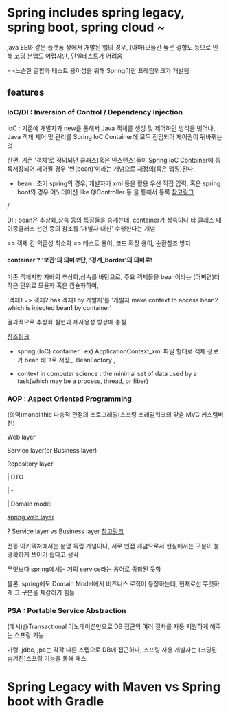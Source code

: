 # Spring includes spring legacy, spring boot, spring cloud ~

java EE와 같은 플랫폼 상에서 개발된 앱의 경우, (아마)모듈간 높은 결합도 등으로 인해 코딩 분업도 어렵지만, 단일테스트가 어려움

=>느슨한 결합과 테스트 용이성을 위해 Spring이란 프레임워크가 개발됨

## features
### IoC/DI : Inversion of Control / Dependency Injection
IoC : 기존에 개발자가 new를 통해서 Java 객체를 생성 및 제어하던 방식을 벗어나, Java 객체 제어 및 관리를 Spring IoC Container에 모두 전임되어 제어권이 뒤바뀌는 것

한편, 기존 '객체'로 정의되던 클래스(혹은 인스턴스)들이 Spring IoC Container에 등록저장되어 제어될 경우 '빈(bean)'이라는 개념으로 재정의(혹은 맵핑)된다.

* bean : 초기 spring의 경우, 개발자가 xml 등을 활용 우선 직접 입력, 혹은 spring boot의 경우 어노테이션 like @Controller 등 을 통해서 등록 
[참고링크](https://atoz-develop.tistory.com/entry/Spring-%EC%8A%A4%ED%94%84%EB%A7%81-%EB%B9%88Bean%EC%9D%98-%EA%B0%9C%EB%85%90%EA%B3%BC-%EC%83%9D%EC%84%B1-%EC%9B%90%EB%A6%AC)

/

DI : bean은 추상화,상속 등의 특징들을 승계는데, container가 상속이나 타 클래스 내 이종클래스 선언 등의 참조를 '개발자 대신' 수행한다는 개념

=> 객체 간 의존성 최소화 => 테스트 용이, 코드 확장 용이, 순환참조 방지


#### container ? '보관'의 의미보단, '경계_Border'의 의미로!

기존 객체지향 자바의 추상화,상속를 바탕으로, 주요 객체들을 bean이라는 (어쩌면)더 작은 단위로 모듈화 혹은 캡슐화하여,

'객체1 => 객체2 has 객체1 by 개발자'를 '개발자 make context to access bean2 which is injected bean1 by container'

결과적으로 추상화 실현과 재사용성 향상에 충실

[참조링크](https://gmlwjd9405.github.io/2018/11/09/dependency-injection.html)

* spring (IoC) container : ex) ApplicationContext_xml 파일 형태로 객체 정보가 bean 태그로 저장_, BeanFactory , 

* context in computer science : the minimal set of data used by a task(which may be a process, thread, or fiber)


### AOP : Aspect Oriented Programming

(의역)monolithic 다층적 관점의 프로그래밍(스프링 프레임워크의 맞춤 MVC 커스텀버전)

Web layer                         

Service layer(or Business layer)  

Repository layer                  

| DTO

| -

| Domain model

[spring web layer](https://lifelife7777.tistory.com/100)

? Service layer vs Business layer [참고링크](https://docs.microsoft.com/en-us/previous-versions/msp-n-p/ee658090(v=pandp.10)?redirectedfrom=MSDN)

전통 아키텍쳐에서는 분명 독립 개념이나, 서로 인접 개념으로서 현실에서는 구분이 불명확하게 쓰이기 쉽다고 생각

무엇보다 spring에서는 거의 service라는 용어로 종합된 듯함

물론, spring에도 Domain Model에서 비즈니스 로직이 등장하는데, 현재로선 뚜렷하게 그 구분을 체감하기 힘듦

### PSA : Portable Service Abstraction

(예시)@Transactional 어노테이션만으로 DB 접근의 여러 절차를 자동 지원하게 해주는 스프링 기능

가령, jdbc, jpa는 각각 다른 스텝으로 DB에 접근하나, 스프링 사용 개발자는 (코딩된 숨겨진)스프링 기능을 통해 패스 

# Spring Legacy with Maven vs Spring boot with Gradle

